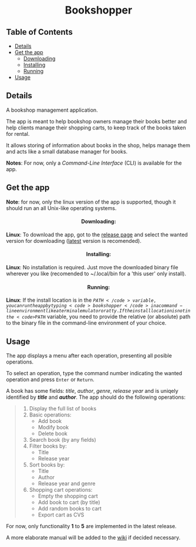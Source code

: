 <h1 align="center"> Bookshopper </h1>

## Table of Contents

- [Details](#details)
- [Get the app](#get-the-app)
	- [Downloading](#-downloading-)
	- [Installing](#-installing-)
	- [Running](#-running-)
- [Usage](#usage)

## Details

A bookshop management application.

The app is meant to help bookshop owners manage their books better and help clients manage their shopping carts, to keep track of the books taken for rental.

It allows storing of information about books in the shop, helps manage them and acts like a small database manager for books.

__Notes__: For now, only a _Command-Line Interface_ (CLI) is available for the app.

## Get the app

__Note__: for now, only the linux version of the app is supported, though it should run an all Unix-like operating systems.

<h4 align="center"> Downloading: </h4>

__Linux__: To download the app, got to the [release page](https://github.com/adipopbv/bookshopper/releases) and select the wanted version for downloading ([latest](https://github.com/adipopbv/bookshopper/releases/latest) version is recomended).

<h4 align="center"> Installing: </h4>

__Linux__: No installation is required. Just move the downloaded binary file wherever you like (recomended to ~/.local/bin for a 'this user' only install).

<h4 align="center"> Running: </h4>

__Linux__: If the install location is in the <code>$PATH</code> variable, you can run the app by typing <code>bookshopper</code> in a command-line environment like a terminal emulator or a tty.
If the install location is not in the <code>$PATH</code> variable, you need to provide the relative (or absolute) path to the binary file in the command-line environment of your choice.

## Usage

The app displays a menu after each operation, presenting all posible operations.

To select an operation, type the command number indicating the wanted operation and press <code>Enter</code> or <code>Return</code>.

A book has some fields: _title_, _author_, _genre_, _release year_ and is uniqely identified by _**title**_ and _**author**_. The app should do the following operations:
> 1. Display the full list of books
> 2. Basic operations:
>    * Add book
>    * Modify book
>    * Delete book
> 3. Search book (by any fields)
> 4. Filter books by:
>    * Title
>    * Release year
> 5. Sort books by:
>    * Title
>    * Author
>    * Release year and genre
> 6. Shopping cart operations:
>    * Empty the shopping cart
>    * Add book to cart (by title)
>    * Add random books to cart
>    * Export cart as CVS

For now, only functionality __1__ to __5__ are implemented in the latest release.

A more elaborate manual will be added to the [wiki](https://github.com/adipopbv/bookshopper/wiki) if decided necessary.
